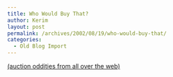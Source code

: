 ```yaml
---
title: Who Would Buy That?
author: Kerim
layout: post
permalink: /archives/2002/08/19/who-would-buy-that/
categories:
  - Old Blog Import
---
```

<a href="http://whowouldbuythat.com/" onclick="_gaq.push(['_trackEvent', 'outbound-article', 'http://whowouldbuythat.com/', '(auction oddities from all over the web)']);" >(auction oddities from all over the web)</a>

